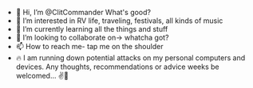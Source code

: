 - 👋 Hi, I’m @ClitCommander What's good? 
- 👀 I’m interested in RV life, traveling, festivals, all kinds of music
- 🌱 I’m currently learning all the things and stuff 
- 💞️ I’m looking to collaborate on-> whatcha got?
- 📫 How to reach me- tap me on the shoulder 
- 🔥 I am running down potential attacks on my personal computers and devices.
 Any thoughts, recommendations or advice weeks be welcomed... ✌🤙

<!---
ClitCommander/ClitCommander is a ✨ special ✨ repository because its `README.md` (this file) appears on your GitHub profile.
You can click the Preview link to take a look at your changes.
--->

